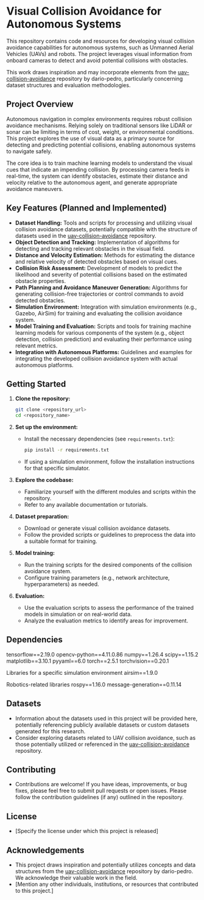 # Visual Collision Avoidance for Autonomous Systems

This repository contains code and resources for developing visual collision avoidance capabilities for autonomous systems, such as Unmanned Aerial Vehicles (UAVs) and robots. The project leverages visual information from onboard cameras to detect and avoid potential collisions with obstacles.

This work draws inspiration and may incorporate elements from the [uav-collision-avoidance](https://github.com/dario-pedro/uav-collision-avoidance) repository by dario-pedro, particularly concerning dataset structures and evaluation methodologies.

## Project Overview

Autonomous navigation in complex environments requires robust collision avoidance mechanisms. Relying solely on traditional sensors like LiDAR or sonar can be limiting in terms of cost, weight, or environmental conditions. This project explores the use of visual data as a primary source for detecting and predicting potential collisions, enabling autonomous systems to navigate safely.

The core idea is to train machine learning models to understand the visual cues that indicate an impending collision. By processing camera feeds in real-time, the system can identify obstacles, estimate their distance and velocity relative to the autonomous agent, and generate appropriate avoidance maneuvers.

## Key Features (Planned and Implemented)

* **Dataset Handling:** Tools and scripts for processing and utilizing visual collision avoidance datasets, potentially compatible with the structure of datasets used in the [uav-collision-avoidance](https://github.com/dario-pedro/uav-collision-avoidance) repository.
* **Object Detection and Tracking:** Implementation of algorithms for detecting and tracking relevant obstacles in the visual field.
* **Distance and Velocity Estimation:** Methods for estimating the distance and relative velocity of detected obstacles based on visual cues.
* **Collision Risk Assessment:** Development of models to predict the likelihood and severity of potential collisions based on the estimated obstacle properties.
* **Path Planning and Avoidance Maneuver Generation:** Algorithms for generating collision-free trajectories or control commands to avoid detected obstacles.
* **Simulation Environment:** Integration with simulation environments (e.g., Gazebo, AirSim) for training and evaluating the collision avoidance system.
* **Model Training and Evaluation:** Scripts and tools for training machine learning models for various components of the system (e.g., object detection, collision prediction) and evaluating their performance using relevant metrics.
* **Integration with Autonomous Platforms:** Guidelines and examples for integrating the developed collision avoidance system with actual autonomous platforms.

## Getting Started

1.  **Clone the repository:**

    ```bash
    git clone <repository_url>
    cd <repository_name>
    ```

2.  **Set up the environment:**

    * Install the necessary dependencies (see `requirements.txt`):

        ```bash
        pip install -r requirements.txt
        ```

    * If using a simulation environment, follow the installation instructions for that specific simulator.

3.  **Explore the codebase:**

    * Familiarize yourself with the different modules and scripts within the repository.
    * Refer to any available documentation or tutorials.

4.  **Dataset preparation:**

    * Download or generate visual collision avoidance datasets.
    * Follow the provided scripts or guidelines to preprocess the data into a suitable format for training.

5.  **Model training:**

    * Run the training scripts for the desired components of the collision avoidance system.
    * Configure training parameters (e.g., network architecture, hyperparameters) as needed.

6.  **Evaluation:**

    * Use the evaluation scripts to assess the performance of the trained models in simulation or on real-world data.
    * Analyze the evaluation metrics to identify areas for improvement.

## Dependencies
tensorflow==2.19.0
opencv-python==4.11.0.86
numpy==1.26.4
scipy==1.15.2
matplotlib==3.10.1
pyyaml==6.0
torch==2.5.1
torchvision==0.20.1

Libraries for a specific simulation environment 
airsim==1.9.0

Robotics-related libraries 
rospy==1.16.0
message-generation==0.11.14

## Datasets

* Information about the datasets used in this project will be provided here, potentially referencing publicly available datasets or custom datasets generated for this research.
* Consider exploring datasets related to UAV collision avoidance, such as those potentially utilized or referenced in the [uav-collision-avoidance](https://github.com/dario-pedro/uav-collision-avoidance) repository.

## Contributing

* Contributions are welcome! If you have ideas, improvements, or bug fixes, please feel free to submit pull requests or open issues. Please follow the contribution guidelines (if any) outlined in the repository.

## License

* [Specify the license under which this project is released]

## Acknowledgements

* This project draws inspiration and potentially utilizes concepts and data structures from the [uav-collision-avoidance](https://github.com/dario-pedro/uav-collision-avoidance) repository by dario-pedro. We acknowledge their valuable work in the field.
* [Mention any other individuals, institutions, or resources that contributed to this project.]

